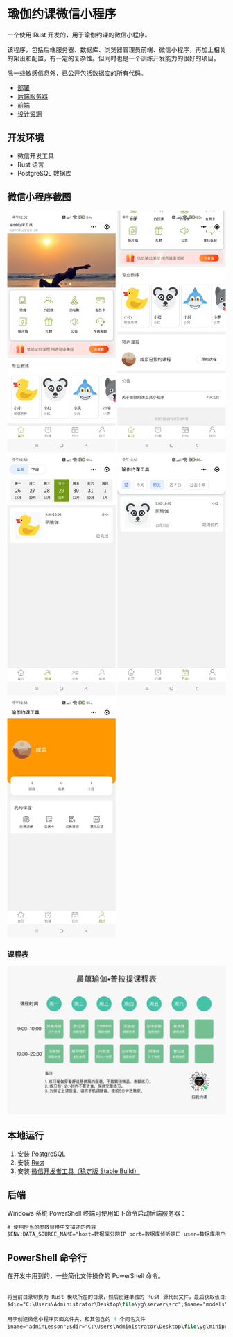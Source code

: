 # 瑜伽约课微信小程序

一个使用 Rust 开发的，用于瑜伽约课的微信小程序。

该程序，包括后端服务器、数据库、浏览器管理员前端、微信小程序，再加上相关的架设和配置，有一定的复杂性。但同时也是一个训练开发能力的很好的项目。

除一些敏感信息外，已公开包括数据库的所有代码。

- [部署](/Deploy)
- [后端服务器](/server)
- [前端](/WebAssembly/weixin)
- [设计资源](/资源)

## 开发环境

- 微信开发工具
- Rust 语言
- PostgreSQL 数据库

## 微信小程序截图

<div>
<img width="250" src="images/Screenshot_2022-12-29-12-52-48-957_com.tencent.mm.jpg">
<img width="250" src="images/Screenshot_2022-12-29-12-52-52-502_com.tencent.mm.jpg">
<img width="250"  src="images/Screenshot_2022-12-29-12-53-05-122_com.tencent.mm.jpg">
<img width="250" src="images/Screenshot_2022-12-29-12-53-28-806_com.tencent.mm.jpg">
<img width="250" src="images/Screenshot_2022-12-29-12-53-18-957_com.tencent.mm.jpg">

</div>

### 课程表

<img src="images/课程表.png">

## 本地运行

1. 安装 [PostgreSQL](https://www.postgresql.org/download/)
2. 安装 [Rust](https://www.rust-lang.org/tools/install)
3. 安装 [微信开发者工具（稳定版 Stable Build）](https://developers.weixin.qq.com/miniprogram/dev/devtools/stable.html)

## 后端

Windows 系统 PowerShell 终端可使用如下命令启动后端服务器：

```ps
# 使用恰当的参数替换中文描述的内容
$ENV:DATA_SOURCE_NAME="host=数据库公网IP port=数据库侦听端口 user=数据库用户名 password=数据库密码 dbname=数据库名称 sslmode=disable";$ENV:AUTH_URL="https://api.weixin.qq.com/sns/jscode2session?appid=小程序Id&secret=小程序密钥&grant_type=authorization_code&js_code=";$ENV:SECRET="长度32的字符串"; go run main.go
```

## PowerShell 命令行

在开发中用到的，一些简化文件操作的 PowerShell 命令。

```ps

将当前目录切换为 Rust 模块所在的目录，然后创建单独的 Rust 源代码文件，最后获取该目录下的所有 Rust 源代码文件，进行过滤后，将其全部写入 mod.rs，以便在其他位置的代码可以使用该模块内的所有代码
$dir="C:\Users\Administrator\Desktop\file\yg\server\src";$name="models";$filename="settings.rs";Set-Location $dir;New-Item -Type "directory" $name;Set-Location $name; New-Item mod.rs;New-Item $filename;Get-ChildItem | Where-Object {$_.Name -ne "mod.rs"} | Split-Path -LeafBase | Join-String -FormatString "pub mod {0};`r`n" | Set-Content -Path .\mod.rs;` 

用于创建微信小程序页面文件夹，和其包含的 4 个同名文件
$name="adminLesson";$dir="C:\Users\Administrator\Desktop\file\yg\miniprogram\pages";Set-Location $dir;New-Item -Type "directory" $name;Set-Location $name;New-Item $name".js";New-Item $name".wxml";New-Item $name".wxss";New-Item $name".json";
```
